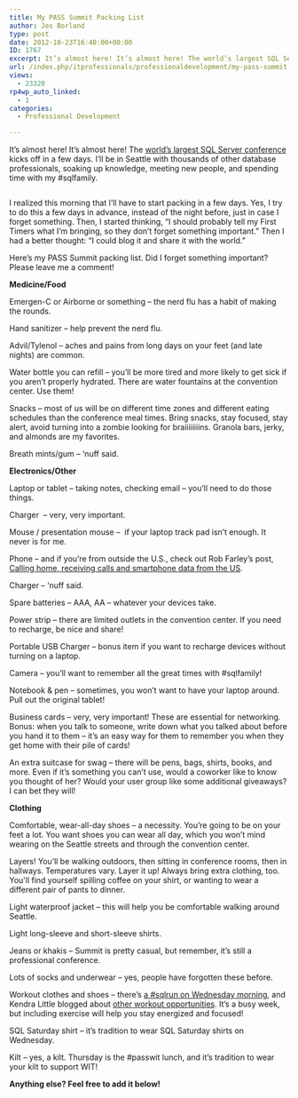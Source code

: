 ```yaml
---
title: My PASS Summit Packing List
author: Jes Borland
type: post
date: 2012-10-23T16:40:00+00:00
ID: 1767
excerpt: It’s almost here! It’s almost here! The world’s largest SQL Server conference kicks off in a few days. What do I need to take with me?
url: /index.php/itprofessionals/professionaldevelopment/my-pass-summit-packing-list/
views:
  - 23320
rp4wp_auto_linked:
  - 1
categories:
  - Professional Development

---
```

It’s almost here! It’s almost here! The [world’s largest SQL Server conference][1] kicks off in a few days. I’ll be in Seattle with thousands of other database professionals, soaking up knowledge, meeting new people, and spending time with my #sqlfamily.

<p style="text-align: center;">
  <img src="/wp-content/uploads/users/grrlgeek/PASS_2012_SpeakingButton_250x250_blue.jpg?mtime=1351017369" alt="" />
</p>

I realized this morning that I’ll have to start packing in a few days. Yes, I try to do this a few days in advance, instead of the night before, just in case I forget something. Then, I started thinking, “I should probably tell my First Timers what I’m bringing, so they don’t forget something important.” Then I had a better thought: “I could blog it and share it with the world.”

Here’s my PASS Summit packing list. Did I forget something important? Please leave me a comment!

**Medicine/Food**

Emergen-C or Airborne or something – the nerd flu has a habit of making the rounds.

Hand sanitizer – help prevent the nerd flu.

Advil/Tylenol – aches and pains from long days on your feet (and late nights) are common.

Water bottle you can refill – you’ll be more tired and more likely to get sick if you aren’t properly hydrated. There are water fountains at the convention center. Use them!

Snacks &#8211; most of us will be on different time zones and different eating schedules than the conference meal times. Bring snacks, stay focused, stay alert, avoid turning into a zombie looking for braiiiiiiiins. Granola bars, jerky, and almonds are my favorites.

Breath mints/gum – ‘nuff said.

**Electronics/Other**

Laptop or tablet – taking notes, checking email – you’ll need to do those things.

Charger  &#8211; very, very important.

Mouse / presentation mouse –  if your laptop track pad isn’t enough. It never is for me.

Phone – and if you’re from outside the U.S., check out Rob Farley’s post, [Calling home, receiving calls and smartphone data from the US][2].

Charger – ‘nuff said.

Spare batteries – AAA, AA – whatever your devices take.

Power strip – there are limited outlets in the convention center. If you need to recharge, be nice and share!

Portable USB Charger – bonus item if you want to recharge devices without turning on a laptop.

Camera – you’ll want to remember all the great times with #sqlfamily!

Notebook & pen – sometimes, you won’t want to have your laptop around. Pull out the original tablet!

Business cards – very, very important! These are essential for networking. Bonus: when you talk to someone, write down what you talked about before you hand it to them – it’s an easy way for them to remember you when they get home with their pile of cards!

An extra suitcase for swag &#8211; there will be pens, bags, shirts, books, and more. Even if it’s something you can’t use, would a coworker like to know you thought of her? Would your user group like some additional giveaways? I can bet they will!

**Clothing**

Comfortable, wear-all-day shoes – a necessity. You’re going to be on your feet a lot. You want shoes you can wear all day, which you won’t mind wearing on the Seattle streets and through the convention center.

Layers! You’ll be walking outdoors, then sitting in conference rooms, then in hallways. Temperatures vary. Layer it up! Always bring extra clothing, too. You'll find yourself spilling coffee on your shirt, or wanting to wear a different pair of pants to dinner.

Light waterproof jacket &#8211; this will help you be comfortable walking around Seattle.

Light long-sleeve and short-sleeve shirts.

Jeans or khakis &#8211; Summit is pretty casual, but remember, it’s still a professional conference.

Lots of socks and underwear – yes, people have forgotten these before.

Workout clothes and shoes &#8211; there’s [a #sqlrun on Wednesday morning][3], and Kendra Little blogged about [other workout opportunities][4]. It’s a busy week, but including exercise will help you stay energized and focused!

SQL Saturday shirt – it’s tradition to wear SQL Saturday shirts on Wednesday.

Kilt – yes, a kilt. Thursday is the #passwit lunch, and it’s tradition to wear your kilt to support WIT!

**Anything else? Feel free to add it below!**

 [1]: http://www.sqlpass.org/summit/2012/
 [2]: http://sqlblog.com/blogs/rob_farley/archive/2012/10/10/calling-home-receiving-calls-and-smartphone-data-from-the-us.aspx
 [3]: http://new.evite.com/?utm_source=gmail&utm_medium=email&utm_content=text&utm_campaign=host_conf#view_invite:eid=005CNC2ZTL7RSYATAEPB6CFYPH65NY
 [4]: http://www.littlekendra.com/2012/10/03/conference-preparation-list-pick-your-workout/